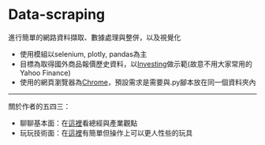 # Data-scraping
進行簡單的網路資料擷取、數據處理與整併，以及視覺化

* 使用模組以selenium, plotly, pandas為主
* 目標為取得國外商品報價歷史資料，以[Investing](https://www.investing.com/indices/)做示範(故意不用大家常用的Yahoo Finance)
* 使用的網頁瀏覽器為[Chrome](https://chromedriver.chromium.org/downloads)，預設需求是需要與.py腳本放在同一個資料夾內

---
關於作者的五四三：
* 聊聊基本面：在[這裡](https://www.macromicro.me/shared_chart/user/174436)看總經與產業觀點
* 玩玩技術面：在[這裡](https://github.com/CafeYuzuHuang/My-first-PC-app-for-AI-based-stock-trading)有簡單但操作上可以更人性些的玩具
